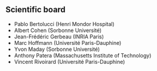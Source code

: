 
## Scientific board

* Pablo Bertolucci (Henri Mondor Hospital)
* Albert Cohen (Sorbonne Université)
* Jean-Frédéric Gerbeau (INRIA Paris)
* Marc Hoffmann (Université Paris-Dauphine)
* Yvon Maday (Sorbonne Université)
* Anthony Patera (Massachusetts Institute of Technology)
* Vincent Rivoirard (Université Paris-Dauphine)